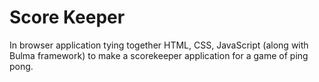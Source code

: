 # Score Keeper
In browser application tying together HTML, CSS, JavaScript (along with Bulma framework) to make a scorekeeper application for a game of ping pong.
